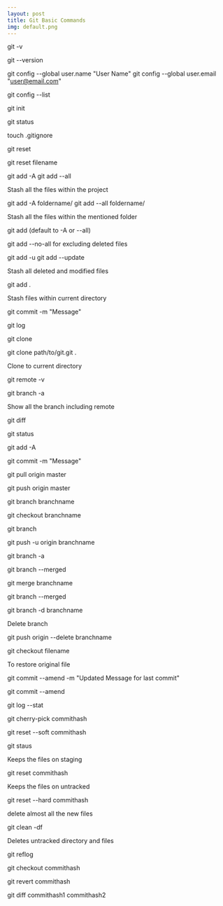 ```yaml
---
layout: post
title: Git Basic Commands
img: default.png
---
```


git -v

git --version

git config --global user.name "User Name"
git config --global user.email "user@email.com"

git config --list


git init

git status

touch .gitignore


git reset

git reset filename


git add -A
git add --all

Stash all the files within the project

git add -A foldername/
git add --all foldername/

Stash all the files within the mentioned folder

git add (default to -A or --all)

git add --no-all for excluding deleted files

git add -u
git add --update

Stash all deleted and modified files

git add .

Stash files within current directory

git commit -m "Message"

git log

git clone <url> <where to clone>

git clone path/to/git.git .

Clone to current directory

git remote -v

git branch -a

Show all the branch including remote

git diff

git status

git add -A

git commit -m "Message"

git pull origin master

git push origin master

git branch branchname

git checkout branchname

git branch

git push -u origin branchname

git branch -a

git branch --merged

git merge branchname

git branch --merged

git branch -d branchname

Delete branch

git push origin --delete branchname


git checkout filename

To restore original file

git commit --amend -m "Updated Message for last commit"

git commit --amend

git log --stat

git cherry-pick commithash


git reset --soft commithash

git staus

Keeps the files on staging

git reset commithash

Keeps the files on untracked

git reset --hard commithash

delete almost all the new files

git clean -df

Deletes untracked directory and files

git reflog

git checkout commithash

git revert commithash

git diff commithash1 commithash2

